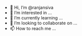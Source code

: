 - 👋 Hi, I’m @ranjansiva
- 👀 I’m interested in ...
- 🌱 I’m currently learning ...
- 💞️ I’m looking to collaborate on ...
- 📫 How to reach me ...

<!---
ranjansiva/ranjansiva is a ✨ special ✨ repository because its `README.md` (this file) appears on your GitHub profile.
You can click the Preview link to take a look at your changes.
--->
